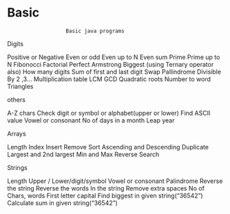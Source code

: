 # Basic
  				       Basic java programs
Digits

Positive or Negative
Even or odd
Even up to N
Even sum
Prime 
Prime up to N
Fibonocci
Factorial
Perfect
Armstrong
Biggest (using Ternary operator also)
How many digits
Sum of first and last digit
Swap
Pallindrome 
Divisible By 2 ,3…
Multiplication table
LCM
GCD
Quadratic roots
Number to word
Triangles

others

A-Z chars
Check digit or symbol or alphabet(upper or lower)
Find ASCII value
Vowel or consonant
No of days in a month
Leap year

Arrays

Length
Index
Insert 
Remove
Sort
Ascending and Descending
Duplicate
Largest and 2nd largest 
Min and Max 
Reverse
Search



Strings

Length
Upper / Lower/digit/symbol
Vowel or consonant 
Palindrome
Reverse the string
Reverse the words In the string
Remove extra spaces
No of Chars, words
First letter capital 
Find biggest in given string(“36542”)
Calculate sum in given string(“36542”)






